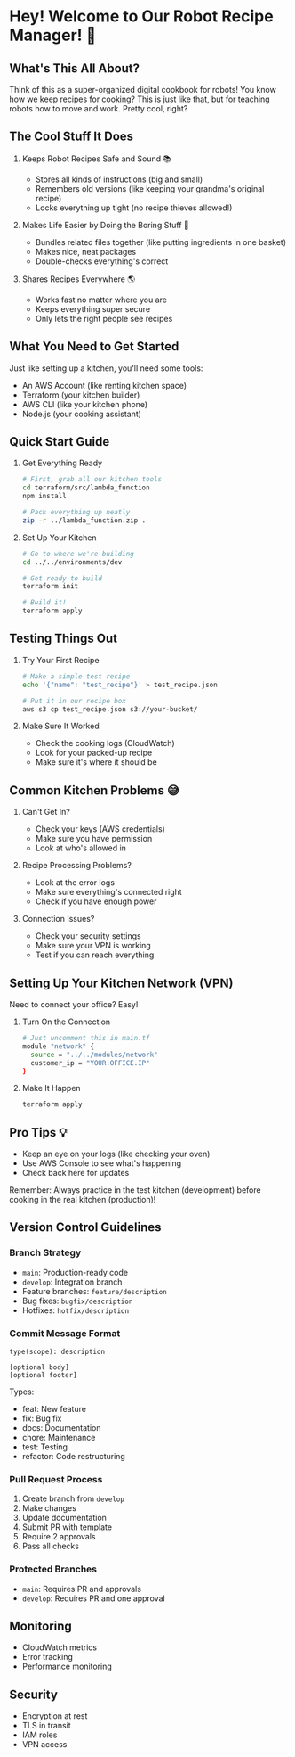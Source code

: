 # Hey! Welcome to Our Robot Recipe Manager! 👋

## What's This All About?
Think of this as a super-organized digital cookbook for robots! You know how we keep recipes for cooking? This is just like that, but for teaching robots how to move and work. Pretty cool, right?

## The Cool Stuff It Does

1. Keeps Robot Recipes Safe and Sound 📚
   - Stores all kinds of instructions (big and small)
   - Remembers old versions (like keeping your grandma's original recipe)
   - Locks everything up tight (no recipe thieves allowed!)

2. Makes Life Easier by Doing the Boring Stuff 🤖
   - Bundles related files together (like putting ingredients in one basket)
   - Makes nice, neat packages
   - Double-checks everything's correct

3. Shares Recipes Everywhere 🌎
   - Works fast no matter where you are
   - Keeps everything super secure
   - Only lets the right people see recipes

## What You Need to Get Started

Just like setting up a kitchen, you'll need some tools:
- An AWS Account (like renting kitchen space)
- Terraform (your kitchen builder)
- AWS CLI (like your kitchen phone)
- Node.js (your cooking assistant)

## Quick Start Guide

1. Get Everything Ready
   ```bash
   # First, grab all our kitchen tools
   cd terraform/src/lambda_function
   npm install
   
   # Pack everything up neatly
   zip -r ../lambda_function.zip .
   ```

2. Set Up Your Kitchen
   ```bash
   # Go to where we're building
   cd ../../environments/dev
   
   # Get ready to build
   terraform init
   
   # Build it!
   terraform apply
   ```

## Testing Things Out

1. Try Your First Recipe
   ```bash
   # Make a simple test recipe
   echo '{"name": "test_recipe"}' > test_recipe.json
   
   # Put it in our recipe box
   aws s3 cp test_recipe.json s3://your-bucket/
   ```

2. Make Sure It Worked
   - Check the cooking logs (CloudWatch)
   - Look for your packed-up recipe
   - Make sure it's where it should be

## Common Kitchen Problems 😅

1. Can't Get In?
   - Check your keys (AWS credentials)
   - Make sure you have permission
   - Look at who's allowed in

2. Recipe Processing Problems?
   - Look at the error logs
   - Make sure everything's connected right
   - Check if you have enough power

3. Connection Issues?
   - Check your security settings
   - Make sure your VPN is working
   - Test if you can reach everything

## Setting Up Your Kitchen Network (VPN)

Need to connect your office? Easy!

1. Turn On the Connection
   ```bash
   # Just uncomment this in main.tf
   module "network" {
     source = "../../modules/network"
     customer_ip = "YOUR.OFFICE.IP"
   }
   ```

2. Make It Happen
   ```bash
   terraform apply
   ```

## Pro Tips 💡

- Keep an eye on your logs (like checking your oven)
- Use AWS Console to see what's happening
- Check back here for updates

Remember: Always practice in the test kitchen (development) before cooking in the real kitchen (production)!

## Version Control Guidelines

### Branch Strategy
- `main`: Production-ready code
- `develop`: Integration branch
- Feature branches: `feature/description`
- Bug fixes: `bugfix/description`
- Hotfixes: `hotfix/description`

### Commit Message Format
```
type(scope): description

[optional body]
[optional footer]
```
Types:
- feat: New feature
- fix: Bug fix
- docs: Documentation
- chore: Maintenance
- test: Testing
- refactor: Code restructuring

### Pull Request Process
1. Create branch from `develop`
2. Make changes
3. Update documentation
4. Submit PR with template
5. Require 2 approvals
6. Pass all checks

### Protected Branches
- `main`: Requires PR and approvals
- `develop`: Requires PR and one approval

## Monitoring
- CloudWatch metrics
- Error tracking
- Performance monitoring

## Security
- Encryption at rest
- TLS in transit
- IAM roles
- VPN access
